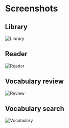 # Screenshots

## Library

![Library](/GithubImages/LibraryCover.jpg)
## Reader

![Reader](/GithubImages/TextReader.jpg)

## Vocabulary review

![Review](/GithubImages/ReviewBackCard.jpg)

## Vocabulary search

![Vocabulary](/GithubImages/VocabularySearch.jpg)